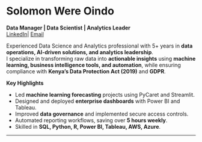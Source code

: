 # Solomon Were Oindo

**Data Manager | Data Scientist | Analytics Leader**  
[LinkedIn]([https://www.linkedin.com/in/solomonwere])| [Email]([oindosolo705@gmail.com])


Experienced Data Science and Analytics professional with 5+ years in **data operations, AI-driven solutions, and analytics leadership**.  
I specialize in transforming raw data into **actionable insights** using **machine learning, business intelligence tools, and automation**, while ensuring compliance with **Kenya’s Data Protection Act (2019)** and **GDPR**.

**Key Highlights**
- Led **machine learning forecasting** projects using PyCaret and Streamlit.
- Designed and deployed **enterprise dashboards** with Power BI and Tableau.
- Improved **data governance** and implemented secure access controls.
- Automated reporting workflows, saving over **5 hours weekly**.
- Skilled in **SQL, Python, R, Power BI, Tableau, AWS, Azure**.

---


